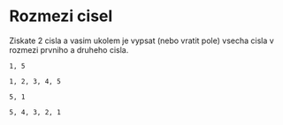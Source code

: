 # Rozmezi cisel

Ziskate 2 cisla a vasim ukolem je vypsat (nebo vratit pole) vsecha cisla v rozmezi prvniho a druheho cisla.

```
1, 5

1, 2, 3, 4, 5

5, 1

5, 4, 3, 2, 1
